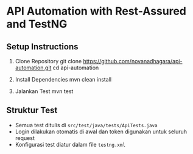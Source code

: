 # API Automation with Rest-Assured and TestNG

## Setup Instructions

1. Clone Repository
git clone https://github.com/novanadhagara/api-automation.git
cd api-automation

2. Install Dependencies
mvn clean install

3. Jalankan Test
mvn test

## Struktur Test
- Semua test ditulis di `src/test/java/tests/ApiTests.java`
- Login dilakukan otomatis di awal dan token digunakan untuk seluruh request
- Konfigurasi test diatur dalam file `testng.xml`
